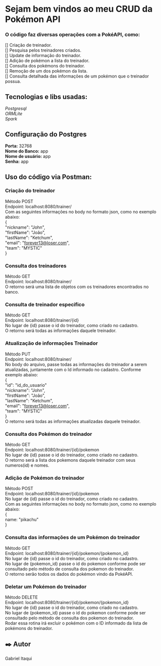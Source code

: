 # Sejam bem vindos ao meu CRUD da Pokémon API
### O código faz diversas operações com a PokéAPI, como:
[] Criação de treinador.  
[] Pesquisa pelos treinadores criados.  
[] Update de informação do treinador.  
[] Adição de pokémon a lista do treinador.  
[] Consulta dos pokémons do treinador.  
[] Remoção de um dos pokémon da lista.  
[] Consulta detalhada das informações de um pokémon que o treinador possua.    
## Tecnologias e libs usadas:

*Postgresql*  
*ORMLite*  
*Spark*  

## Configuração do Postgres  
**Porta:** 32768  
**Nome do Banco:** app  
**Nome de usuário:** app  
**Senha:** app  

## Uso do código via Postman:  
### **Criação do treinador**  
Método POST  
Endpoint: localhost:8080/trainer/  
Com as seguintes informações no body no formato json, como no exemplo abaixo:  
{  
    "nickname": "John",  
    "firstName": "João",  
    "lastName": "Ketchum",  
    "email": "forever13@loser.com",  
    "team": "MYSTIC"  
}  

### **Consulta dos treinadores**  
Método GET  
Endpoint: localhost:8080/trainer/  
O retorno será uma lista de objetos com os treinadores encontrados no banco.

### **Consulta de treinador especifico**  
Método GET  
Endpoint: localhost:8080/trainer/{id}  
No lugar de {id} passe o id do treinador, como criado no cadastro.  
O retorno será todas as informações daquele treinador.  

### **Atualização de informações Treinador**
Método PUT  
Endpoint: localhost:8080/trainer/  
No body do arquivo, passe todas as informações do treinador a serem atualizadas, juntamente com o Id informado no cadastro. Conforme exemplo abaixo:  
{  
    "id": "id_do_usuario"  
    "nickname": "John",  
    "firstName": "João",  
    "lastName": "Ketchum",  
    "email": "forever13@loser.com",  
    "team": "MYSTIC"  
}  
O retorno será todas as informações atualizadas daquele treinador.  

### **Consulta dos Pokémon do treinador**  
Método GET  
Endpoint: localhost:8080/trainer/{id}/pokemon  
No lugar de {id} passe o id do treinador, como criado no cadastro.  
O retorno será a lista dos pokemons daquele treinador com seus numeros(id) e nomes.  

### **Adição de Pokémon do treinador**  
Método POST  
Endpoint: localhost:8080/trainer/{id}/pokemon  
No lugar de {id} passe o id do treinador, como criado no cadastro.  
Com as seguintes informações no body no formato json, como no exemplo abaixo:  
{  
    name: "pikachu"  
}  

### **Consulta das informações de um Pokémon do treinador**  
Método GET  
Endpoint: localhost:8080/trainer/{id}/pokemon/{pokemon_id}  
No lugar de {id} passe o id do treinador, como criado no cadastro.  
No lugar de {pokemon_id} passe o id do pokemon conforme pode ser consultado pelo método de consulta dos pokemon do treinador.  
O retorno serão todos os dados do pokémon vindo da PokéAPI.

### **Deletar um Pokémon do treinador**  
Método DELETE  
Endpoint: localhost:8080/trainer/{id}/pokemon/{pokemon_id}  
No lugar de {id} passe o id do treinador, como criado no cadastro.  
No lugar de {pokemon_id} passe o id do pokemon conforme pode ser consultado pelo método de consulta dos pokemon do treinador.  
Rodar essa rotina irá excluir o pokémon com o ID informado da lista de pokémons do treinador.


## ✒️ Autor
Gabriel Itaqui
